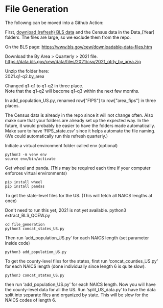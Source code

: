 # File Generation

The followng can be moved into a Github Action:

First, [download (refresh) BLS data](https://www.bls.gov/cew/downloadable-data-files.htm) and the Census data in the Data_[Year] folders. The <!-- BLS -->files are large, so we exclude them from the repo.


On the BLS page:
https://www.bls.gov/cew/downloadable-data-files.htm

Download the By Area > Quarterly > 2021 file.
https://data.bls.gov/cew/data/files/2021/csv/2021_qtrly_by_area.zip

Unzip the folder here:  
2021.q1-q2.by_area  

Changed q1-q1 to q1-q2 in three place.  
Note that the q1-q2 will become q1-q3 within the next few months.  

In add_population_US.py, renamed row["FIPS"] to row["area_fips"] in three places.  


The Census data is already in the repo since it will not change often. Also make sure that your folders are already set up the expected way. In the future, it would probably be easier to have the folders made automatically. Make sure to have ‘FIPS_state.csv’ since it helps automate the file naming. (We could automatically run this refresh quarterly.)


Initiate a virtual environment folder called env (optional)

	python3 -m venv env
	source env/bin/activate

Get wheel and panda. (This may be required each time if your computer enforces virtual environments)  

	pip install wheel
	pip install pandas

To get the state-level files for the US. (This will fetch all NAICS lengths at once)

Don't need to run this yet, 2021 is not yet available.
	python3 extract_BLS_QCEW.py

	cd file_generation
	python3 concat_states_US.py

Then run ‘add_population_US.py’ for each NAICS length (set parameter inside code)

	python3 add_population_US.py

To get the county-level files for the states, first run ‘concat_counties_US.py’ for each NAICS length (done individually since length 6 is quite slow).

	python3 concat_states_US.py

then run ‘add_population_US.py’ for each NAICS length. Now you will have the county-level data for all the US. Run ‘split_US_data.py’ to have the data split into separate files and organized by state. This will be slow for the NAICS codes of length 6.<!--John is working on optimization tricks to improve the running time.-->  

